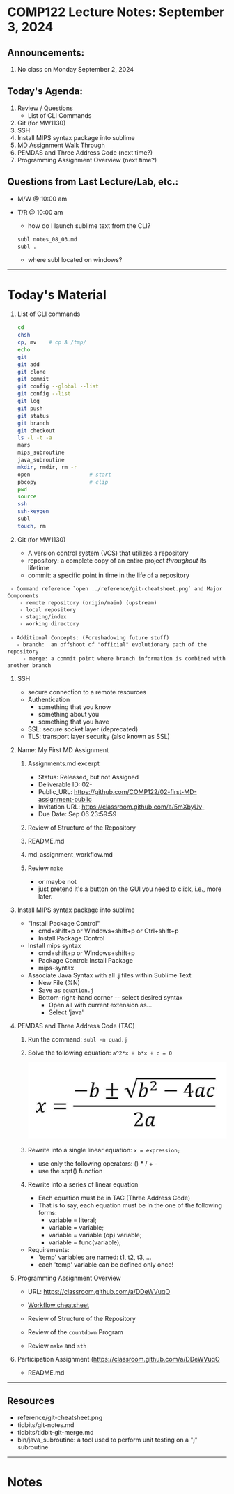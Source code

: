 # COMP122 Lecture Notes: September 3, 2024

## Announcements:
   1. No class on Monday September 2, 2024

## Today's Agenda:
   1. Review / Questions
      - List of CLI Commands
   1. Git (for MW1130)
   1. SSH
   1. Install MIPS syntax package into sublime
   1. MD Assignment Walk Through
   1. PEMDAS and Three Address Code (next time?)
   1. Programming Assignment Overview (next time?)


## Questions from Last Lecture/Lab, etc.:
   * M/W @ 10:00 am

   * T/R @ 10:00 am
     - how do I launch sublime text from the CLI?
      ```bash
      subl notes_08_03.md
      subl .
      ```
     - where subl located on windows?



---
# Today's  Material

   1. List of CLI commands
      ```bash
      cd
      chsh
      cp, mv    # cp A /tmp/
      echo
      git
      git add
      git clone
      git commit
      git config --global --list
      git config --list
      git log
      git push
      git status
      git branch
      git checkout
      ls -l -t -a
      mars
      mips_subroutine
      java_subroutine
      mkdir, rmdir, rm -r
      open                   # start
      pbcopy                 # clip
      pwd
      source
      ssh
      ssh-keygen
      subl
      touch, rm
      ```

      <!-- PROMPT_COMMAND='(( $? == 0 )) && echo success'  -->

   1. Git (for MW1130)
       - A version control system (VCS) that utilizes a repository
       - repository: a complete copy of an entire project _throughout_ its lifetime  
       - commit:  a specific point in time in the life of a repository

     - Command reference `open ../reference/git-cheatsheet.png` and Major Components
        - remote repository (origin/main) (upstream)
        - local repository 
        - staging/index
        - working directory

     - Additional Concepts: (Foreshadowing future stuff)
       - branch:  an offshoot of "official" evolutionary path of the repository
         - merge: a commit point where branch information is combined with another branch

   1. SSH
      - secure connection to a remote resources
      - Authentication
        - something that you know
        - something about you
        - something that you have
      - SSL: secure socket layer (deprecated)
      - TLS: transport layer security (also known as SSL)

   1. Name: My First MD Assignment
      1. Assignments.md excerpt
         - Status: Released, but not Assigned
         - Deliverable ID: 02-
         - Public_URL: https://github.com/COMP122/02-first-MD-assignment-public
         - Invitation URL: https://classroom.github.com/a/5mXbyUv_
         - Due Date: Sep 06 23:59:59

      1. Review of Structure of the Repository
      1. README.md
      1. md_assignment_workflow.md
      1. Review `make`
         - or maybe not
         - just pretend it's a button on the GUI you need to click, i.e., more later.



  1. Install MIPS syntax package into sublime
     - "Install Package Control"
        * cmd+shift+p  or Windows+shift+p or Ctrl+shift+p
        * Install Package Control
      - Install mips syntax
        * cmd+shift+p or Windows+shift+p
        * Package Control: Install Package 
        * mips-syntax
      - Associate Java Syntax with all .j files within Sublime Text
        * New File (%N)
        * Save as `equation.j`
        * Bottom-right-hand corner -- select desired syntax
          - Open all with current extension as...
          - Select 'java'

  1. PEMDAS and Three Address Code (TAC)
     1. Run the command:  `subl -n quad.j`

     1. Solve the following equation:  ``a^2*x + b*x + c = 0``

        ![Quadratic Formula](quadratic_formula.png)

     1. Rewrite into a single linear equation: ``x = expression;``
        - use only the following operators: () * / + -
        - use the sqrt() function

     1. Rewrite into a series of linear equation
        - Each equation must be in TAC (Three Address Code)
        - That is to say, each equation must be in the one of the following forms:
          * variable = literal;
          * variable = variable;
          * variable = variable (op) variable;
          * variable = func(variable);

     * Requirements:
       - 'temp' variables are named: t1, t2, t3, ...
       - each 'temp' variable can be defined only once!

  1. Programming Assignment Overview
     - URL: https://classroom.github.com/a/DDeWVuqO
     - [Workflow cheatsheet](../reference/programming_workflow.md)

     - Review of Structure of the Repository
     - Review of the `countdown` Program
     - Review `make` and `sth`


  1. Participation Assignment (https://classroom.github.com/a/DDeWVuqO
     - README.md


---
## Resources
   * reference/git-cheatsheet.png
   * tidbits/git-notes.md
   * tidbits/tidbit-git-merge.md 
   * bin/java_subroutine: a tool used to perform unit testing on a "j" subroutine



---
<!-- This section is for student's to place their own notes. -->
<!-- This section will not be updated by the Professor.   -->

# Notes 


